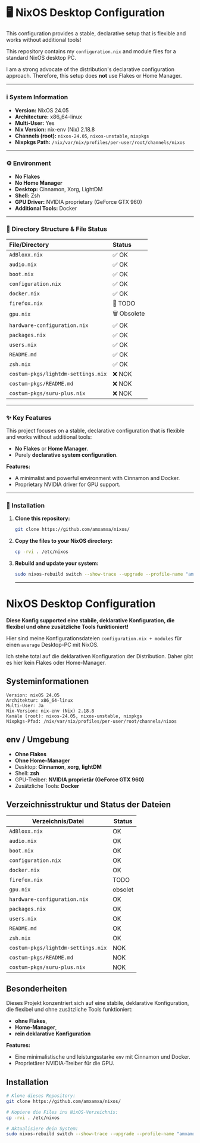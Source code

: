 # 🖥️ NixOS Desktop Configuration

This configuration provides a stable, declarative setup that is flexible and works without additional tools!

This repository contains my `configuration.nix` and module files for a standard NixOS desktop PC.

I am a strong advocate of the distribution's declarative configuration approach. Therefore, this setup does **not** use Flakes or Home Manager.

---

### ℹ️ System Information

*   **Version:** NixOS 24.05
*   **Architecture:** x86_64-linux
*   **Multi-User:** Yes
*   **Nix Version:** nix-env (Nix) 2.18.8
*   **Channels (root):** `nixos-24.05`, `nixos-unstable`, `nixpkgs`
*   **Nixpkgs Path:** `/nix/var/nix/profiles/per-user/root/channels/nixos`

---

### ⚙️ Environment

*   **No Flakes**
*   **No Home Manager**
*   **Desktop:** Cinnamon, Xorg, LightDM
*   **Shell:** Zsh
*   **GPU Driver:** NVIDIA proprietary (GeForce GTX 960)
*   **Additional Tools:** Docker

---

### 📁 Directory Structure & File Status

| File/Directory | Status |
| :--- | :--- |
| `AdBloxx.nix` | ✅ OK |
| `audio.nix` | ✅ OK |
| `boot.nix` | ✅ OK |
| `configuration.nix` | ✅ OK |
| `docker.nix` | ✅ OK |
| `firefox.nix` | 📝 TODO |
| `gpu.nix` | 🗑️ Obsolete |
| `hardware-configuration.nix` | ✅ OK |
| `packages.nix` | ✅ OK |
| `users.nix` | ✅ OK |
| `README.md` | ✅ OK |
| `zsh.nix` | ✅ OK |
| `costum-pkgs/lightdm-settings.nix` | ❌ NOK |
| `costum-pkgs/README.md` | ❌ NOK |
| `costum-pkgs/suru-plus.nix` | ❌ NOK |

---

### ✨ Key Features

This project focuses on a stable, declarative configuration that is flexible and works without additional tools:

*   **No Flakes** or **Home Manager**.
*   Purely **declarative system configuration**.

**Features:**

*   A minimalist and powerful environment with Cinnamon and Docker.
*   Proprietary NVIDIA driver for GPU support.

---

### 🚀 Installation

1.  **Clone this repository:**
    ```bash
    git clone https://github.com/amxamxa/nixos/
    ```

2.  **Copy the files to your NixOS directory:**
    ```bash
    cp -rvi . /etc/nixos
    ```

3.  **Rebuild and update your system:**
    ```bash
    sudo nixos-rebuild switch --show-trace --upgrade --profile-name "amxamxa-github" -I nixos-config=/etc/nixos/configuration.nix
    ```
    ---
    

# NixOS Desktop Configuration

**Diese Konfig supported eine stabile, deklarative Konfiguration, die flexibel und ohne zusätzliche Tools funktioniert!** 

Hier sind meine Konfigurationsdateien `configuration.nix + modules` für einen `average` Desktop-PC mit NixOS. 

Ich stehe total auf die deklarativen Konfiguration der Distribution. Daher gibt es hier kein Flakes oder Home-Manager.

## Systeminformationen

```
Version: nixOS 24.05  
Architektur: x86_64-linux  
Multi-User: Ja  
Nix-Version: nix-env (Nix) 2.18.8  
Kanäle (root): nixos-24.05, nixos-unstable, nixpkgs  
Nixpkgs-Pfad: /nix/var/nix/profiles/per-user/root/channels/nixos  
```

## env / Umgebung

- **Ohne Flakes**
- **Ohne Home-Manager**
- Desktop: **Cinnamon**, **xorg**, **lightDM**
- Shell: **zsh**
- GPU-Treiber: **NVIDIA proprietär (GeForce GTX 960)**
- Zusätzliche Tools: **Docker**

## Verzeichnisstruktur und Status der Dateien

| Verzeichnis/Datei                  | Status |
| ---------------------------------- | ------ |
| `AdBloxx.nix`    		             | OK     |
| `audio.nix`    		             | OK     |
| `boot.nix`    		             | OK     |
| `configuration.nix`                | OK     |
| `docker.nix`                       | OK     |
| `firefox.nix`                      | TODO   |
| `gpu.nix`                          | obsolet|
| `hardware-configuration.nix`       | OK     |
| `packages.nix`                     | OK     |
| `users.nix`                        | OK     |
| `README.md`                        | OK     |
| `zsh.nix`                          | OK     |
| `costum-pkgs/lightdm-settings.nix` | NOK    |
| `costum-pkgs/README.md`            | NOK    |
| `costum-pkgs/suru-plus.nix`        | NOK    |

## Besonderheiten

Dieses Projekt konzentriert sich auf eine stabile, deklarative Konfiguration,  die flexibel und ohne zusätzliche Tools funktioniert:

- **ohne Flakes**, 
- **Home-Manager**,  
- **rein deklarative Konfiguration**

**Features:**

- Eine minimalistische und leistungsstarke `env` mit Cinnamon und Docker.
- Proprietärer NVIDIA-Treiber für die GPU.

## Installation

```sh
# Klone dieses Repository:
git clone https://github.com/amxamxa/nixos/

# Kopiere die Files ins NixOS-Verzeichnis:
cp -rvi . /etc/nixos  

# Aktualisiere dein System:
sudo nixos-rebuild switch --show-trace --upgrade --profile-name "amxamxa-github" -I nixos-config=/etc/nixos/configuration.nix
```


